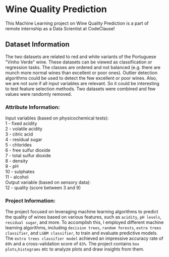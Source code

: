 # Wine Quality Prediction
This Machine Learning project on Wine Quality Prediction is a part of remote internship as a Data Scientist at CodeClause!

## Dataset Information
The two datasets are related to red and white variants of the Portuguese "Vinho Verde" wine. These datasets can be viewed as classification or regression tasks. The classes are ordered and not balanced (e.g. there are munch more normal wines than excellent or poor ones). Outlier detection algorithms could be used to detect the few excellent or poor wines. Also, we are not sure if all input variables are relevant. So it could be interesting to test feature selection methods. Two datasets were combined and few values were randomly removed.

### Attribute Information:
Input variables (based on physicochemical tests):<br>
1 - fixed acidity<br>
2 - volatile acidity<br>
3 - citric acid<br>
4 - residual sugar<br>
5 - chlorides<br>
6 - free sulfur dioxide<br>
7 - total sulfur dioxide<br>
8 - density<br>
9 - pH<br>
10 - sulphates<br>
11 - alcohol<br>
Output variable (based on sensory data):<br>
12 - quality (score between 3 and 9)

### Project Information:
The project focused on leveraging machine learning algorithms to predict the quality of wines based on various features, such as `acidity`, `pH levels`, `residual sugar`, and more. To accomplish this, I employed different machine learning algorithms, including `decision trees`, `random forests`, `extra trees classifier`, and `LGBM classifier`, to train and evaluate predictive models. The `extra trees classifier model` achieved an impressive accuracy rate of `89%` and a cross-validation score of `83%`. The project contains `box plots`,`histograms` etc to analyze plots and draw insights from them.
